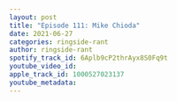 ```yaml
---
layout: post
title: "Episode 111: Mike Chioda"
date: 2021-06-27
categories: ringside-rant
author: ringside-rant
spotify_track_id: 6Aplb9cP2thrAyx8S0Fq9t
youtube_video_id: 
apple_track_id: 1000527023137
youtube_metadata: 
---
```

